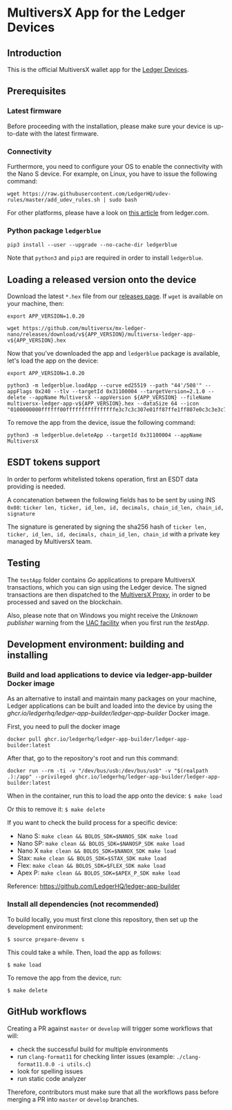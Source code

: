 # MultiversX App for the Ledger Devices

## Introduction

This is the official MultiversX wallet app for the [Ledger Devices](https://www.ledger.com/).

## Prerequisites

### Latest firmware

Before proceeding with the installation, please make sure your device is up-to-date with the latest firmware.

### Connectivity

Furthermore, you need to configure your OS to enable the connectivity with the Nano S device. For example, on Linux, you have to issue the following command:

```
wget https://raw.githubusercontent.com/LedgerHQ/udev-rules/master/add_udev_rules.sh | sudo bash
```

For other platforms, please have a look on [this article](https://support.ledger.com/hc/en-us/articles/115005165269) from ledger.com.

### Python package `ledgerblue`

```
pip3 install --user --upgrade --no-cache-dir ledgerblue
```

Note that `python3` and `pip3` are required in order to install `ledgerblue`.


## Loading a released version onto the device

Download the latest `*.hex` file from our [releases page](https://github.com/multiversx/mx-ledger-nano/releases). If `wget` is available on your machine, then:

```
export APP_VERSION=1.0.20

wget https://github.com/multiversx/mx-ledger-nano/releases/download/v${APP_VERSION}/multiversx-ledger-app-v${APP_VERSION}.hex
```

Now that you've downloaded the app and `ledgerblue` package is available, let's load the app on the device:

```
export APP_VERSION=1.0.20

python3 -m ledgerblue.loadApp --curve ed25519 --path "44'/508'" --appFlags 0x240 --tlv --targetId 0x31100004 --targetVersion=2.1.0 --delete --appName MultiversX --appVersion ${APP_VERSION} --fileName multiversx-ledger-app-v${APP_VERSION}.hex --dataSize 64 --icon "0100000000ffffff00ffffffffffffffffe3c7c3c307e01ff87ffe1ff807e0c3c3e3c7ffffffffffff"
```

To remove the app from the device, issue the following command:

```
python3 -m ledgerblue.deleteApp --targetId 0x31100004 --appName MultiversX
```

## ESDT tokens support

In order to perform whitelisted tokens operation, first an ESDT data providing is needed.

A concatenation between the following fields has to be sent by using INS `0x08`:
`ticker len, ticker, id_len, id, decimals, chain_id_len, chain_id, signature`

The signature is generated by signing the sha256 hash of `ticker len, ticker, id_len, id, decimals, chain_id_len, chain_id` with a private key managed by MultiversX team.

## Testing

The `testApp` folder contains *Go* applications to prepare MultiversX transactions, which you can sign using the Ledger device. The signed transactions are then dispatched to the [MultiversX Proxy](https://testnet-gateway.multiversx.com), in order to be processed and saved on the blockchain.

Also, please note that on Windows you might receive the _Unknown publisher_ warning from the [UAC facility](https://en.wikipedia.org/wiki/User_Account_Control) when you first run the _testApp_.

## Development environment: building and installing

### Build and load applications to device via ledger-app-builder Docker image
As an alternative to install and maintain many packages on your machine, Ledger applications can be built and loaded 
into the device by using the _ghcr.io/ledgerhq/ledger-app-builder/ledger-app-builder_ Docker image.

First, you need to pull the docker image
```
docker pull ghcr.io/ledgerhq/ledger-app-builder/ledger-app-builder:latest
```
After that, go to the repository's root and run this command:
```
docker run --rm -ti -v "/dev/bus/usb:/dev/bus/usb" -v "$(realpath .):/app" --privileged ghcr.io/ledgerhq/ledger-app-builder/ledger-app-builder:latest
```

When in the container, run this to load the app onto the device:
```$ make load```

Or this to remove it:
```$ make delete```

If you want to check the build process for a specific device:
- Nano S: `make clean && BOLOS_SDK=$NANOS_SDK make load`
- Nano SP: `make clean && BOLOS_SDK=$NANOSP_SDK make load`
- Nano X `make clean && BOLOS_SDK=$NANOX_SDK make load`
- Stax: `make clean && BOLOS_SDK=$STAX_SDK make load`
- Flex: `make clean && BOLOS_SDK=$FLEX_SDK make load`
- Apex P: `make clean && BOLOS_SDK=$APEX_P_SDK make load`

Reference: https://github.com/LedgerHQ/ledger-app-builder

### Install all dependencies (not recommended)
To build locally, you must first clone this repository, then set up the development environment:

```$ source prepare-devenv s```

This could take a while. Then, load the app as follows:

```$ make load```

To remove the app from the device, run:

```$ make delete```

## GitHub workflows

Creating a PR against `master` or `develop` will trigger some workflows that will:
- check the successful build for multiple environments
- run `clang-format11` for checking linter issues (example: `./clang-format11.0.0 -i utils.c`)
- look for spelling issues 
- run static code analyzer

Therefore, contributors must make sure that all the workflows pass before merging a PR into `master` or `develop` branches.
